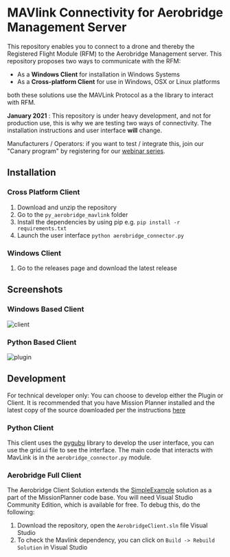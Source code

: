 # MAVlink Connectivity for Aerobridge Management Server

This repository enables you to connect to a drone and thereby the Registered Flight Module (RFM) to the Aerobridge Management server. This repository proposes two ways to communicate with the RFM:

- As a __Windows Client__ for installation in Windows Systems
- As a __Cross-platform Client__ for use in Windows, OSX or Linux platforms

both these solutions use the MAVLink Protocol as a the library to interact with RFM.

__January 2021__ : This repository is under heavy development, and not for production use, this is why we are testing two ways of connectivity. The installation instructions and user interface **will** change. 

Manufacturers / Operators: if you want to test / integrate this, join our "Canary program" by registering for our [webinar series](http://webinar.aerobridge.in).

## Installation

### Cross Platform Client

1. Download and unzip the repository
2. Go to the `py_aerobridge_mavlink` folder
3. Install the dependencies by using pip e.g. `pip install -r requirements.txt`
4. Launch the user interface `python aerobridge_connector.py`

### Windows Client

1. Go to the releases page and download the latest release

## Screenshots

### Windows Based Client

![client](https://i.imgur.com/zHPXFcx.png)

### Python Based Client

![plugin](https://i.imgur.com/8MfVv9P.jpg)

## Development

For technical developer only: You can choose to develop either the Plugin or Client. It is recommended that you have Mission Planner installed and the latest copy of the source downloaded per the instructions [here](https://ardupilot.org/dev/docs/building-mission-planner.html#getting-the-mission-planner-source-code-from-github-into-your-computer)

### Python Client

This client uses the [pygubu](https://github.com/alejandroautalan/pygubu) library to develop the user interface, you can use the grid.ui file to see the interface. The main code that interacts with MavLink is in the `aerobridge_connector.py` module.

### Aerobridge Full Client

The Aerobridge Client Solution extends the [SimpleExample](https://ardupilot.org/dev/docs/building-mission-planner.html#building-the-simpleexample) solution as a part of the MissionPlanner code base. You will need Visual Studio Community Edition, which is available for free. To debug this, do the following:

1. Download the repository, open the `AerobridgeClient.sln` file Visual Studio
2. To check the Mavlink dependency, you can click on `Build -> Rebuild Solution` in Visual Studio